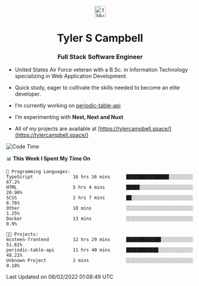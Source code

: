 <p align="center">
<a href="https://www.linkedin.com/in/t36campbell" target="blank"><img align="center" src="https://ik.imagekit.io/t36campbell/Portfolio/linkedin.png.original_m8bbGgPh6.png" alt="t36campbell" height="30" width="30" /></a>
</p>
<h1 align="center">Tyler S Campbell</h1>
<h3 align="center">Full Stack Software Engineer</h3>

* United States Air Force veteran with a B.Sc. in Information Technology specializing in Web Application Development. 

* Quick study, eager to cultivate the skills needed to become an elite developer.

* I’m currently working on [periodic-table-api](https://github.com/t36campbell/periodic-table-api)

* I’m experimenting with **Nest, Next and Nuxt**

* All of my projects are available at [https://tylercampbell.space/](https://tylercampbell.space/)

<!--START_SECTION:waka-->
![Code Time](http://img.shields.io/badge/Code%20Time-1%2C406%20hrs%2059%20mins-blue)

📊 **This Week I Spent My Time On** 

```text
💬 Programming Languages: 
TypeScript               16 hrs 16 mins      ████████████████░░░░░░░░░   67.2% 
HTML                     5 hrs 4 mins        █████░░░░░░░░░░░░░░░░░░░░   20.96% 
SCSS                     2 hrs 7 mins        ██░░░░░░░░░░░░░░░░░░░░░░░   8.76% 
Other                    18 mins             ░░░░░░░░░░░░░░░░░░░░░░░░░   1.25% 
Docker                   13 mins             ░░░░░░░░░░░░░░░░░░░░░░░░░   0.9%

🐱‍💻 Projects: 
mcsteen-frontend         12 hrs 29 mins      █████████████░░░░░░░░░░░░   51.61% 
periodic-table-api       11 hrs 40 mins      ████████████░░░░░░░░░░░░░   48.21% 
Unknown Project          2 mins              ░░░░░░░░░░░░░░░░░░░░░░░░░   0.18%

```


 Last Updated on 08/02/2022 01:08:49 UTC
<!--END_SECTION:waka-->
